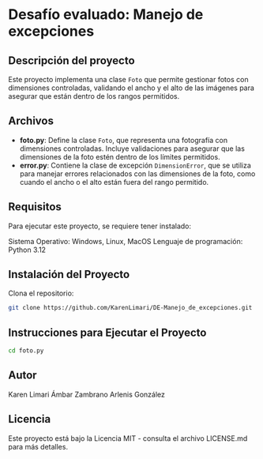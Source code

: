 # Desafío evaluado: Manejo de excepciones

## Descripción del proyecto

Este proyecto implementa una clase `Foto` que permite gestionar fotos con dimensiones controladas, validando el ancho y el alto de las imágenes para asegurar que están dentro de los rangos permitidos.

## Archivos

- **foto.py**: Define la clase `Foto`, que representa una fotografía con dimensiones controladas. Incluye validaciones para asegurar que las dimensiones de la foto estén dentro de los límites permitidos.
- **error.py**: Contiene la clase de excepción `DimensionError`, que se utiliza para manejar errores relacionados con las dimensiones de la foto, como cuando el ancho o el alto están fuera del rango permitido.

## Requisitos

Para ejecutar este proyecto, se requiere tener instalado:

Sistema Operativo: Windows, Linux, MacOS
Lenguaje de programación: Python 3.12

## Instalación del Proyecto

Clona el repositorio:

```bash
git clone https://github.com/KarenLimari/DE-Manejo_de_excepciones.git
```

## Instrucciones para Ejecutar el Proyecto

```bash
cd foto.py
```

## Autor

Karen Limari Ámbar Zambrano Arlenis González

## Licencia

Este proyecto está bajo la Licencia MIT - consulta el archivo LICENSE.md para más detalles.
